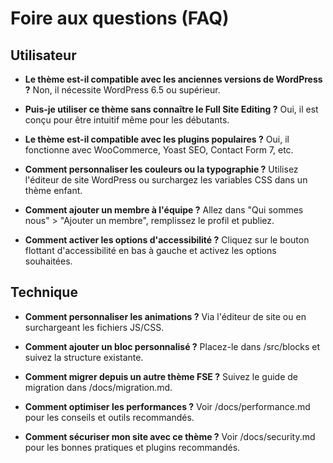# Foire aux questions (FAQ)

## Utilisateur

- **Le thème est-il compatible avec les anciennes versions de WordPress ?**
  Non, il nécessite WordPress 6.5 ou supérieur.

- **Puis-je utiliser ce thème sans connaître le Full Site Editing ?**
  Oui, il est conçu pour être intuitif même pour les débutants.

- **Le thème est-il compatible avec les plugins populaires ?**
  Oui, il fonctionne avec WooCommerce, Yoast SEO, Contact Form 7, etc.

- **Comment personnaliser les couleurs ou la typographie ?**
  Utilisez l'éditeur de site WordPress ou surchargez les variables CSS dans un thème enfant.

- **Comment ajouter un membre à l'équipe ?**
  Allez dans "Qui sommes nous" > "Ajouter un membre", remplissez le profil et publiez.

- **Comment activer les options d'accessibilité ?**
  Cliquez sur le bouton flottant d'accessibilité en bas à gauche et activez les options souhaitées.

## Technique

- **Comment personnaliser les animations ?**
  Via l'éditeur de site ou en surchargeant les fichiers JS/CSS.

- **Comment ajouter un bloc personnalisé ?**
  Placez-le dans /src/blocks et suivez la structure existante.

- **Comment migrer depuis un autre thème FSE ?**
  Suivez le guide de migration dans /docs/migration.md.

- **Comment optimiser les performances ?**
  Voir /docs/performance.md pour les conseils et outils recommandés.

- **Comment sécuriser mon site avec ce thème ?**
  Voir /docs/security.md pour les bonnes pratiques et plugins recommandés.
